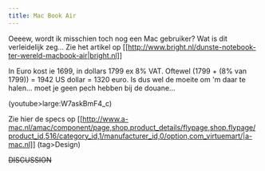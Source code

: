 ```yaml
---
title: Mac Book Air
---
```

Oeeew, wordt ik misschien toch nog een Mac gebruiker? Wat is dit verleidelijk zeg... Zie het artikel op [[http://www.bright.nl/dunste-notebook-ter-wereld-macbook-air|bright.nl]] 

In Euro kost ie 1699, in dollars 1799 ex 8% VAT. Oftewel (1799 + (8% van 1799)) = 1942 US dollar = 1320 euro. Is dus wel de moeite om 'm daar te halen... moet je geen pech hebben bij de douane...

(youtube>large:W7askBmF4_c)

Zie hier de specs op [[http://www.a-mac.nl/amac/component/page,shop.product_details/flypage,shop.flypage/product_id,516/category_id,1/manufacturer_id,0/option,com_virtuemart/|a-mac.nl]]
(tag>Design)

~~DISCUSSION~~
